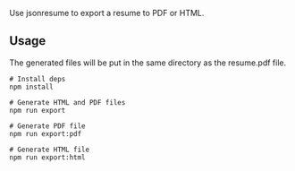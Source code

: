 Use jsonresume to export a resume to PDF or HTML.

## Usage

The generated files will be put in the same directory as the resume.pdf file.

    # Install deps
    npm install

    # Generate HTML and PDF files
    npm run export

    # Generate PDF file
    npm run export:pdf

    # Generate HTML file
    npm run export:html